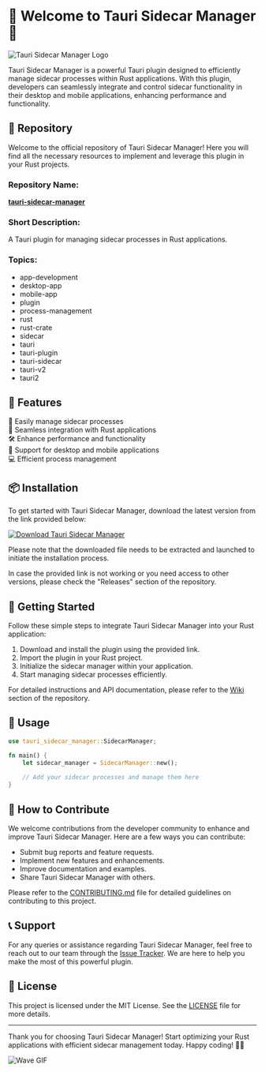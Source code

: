 
# 🚀 Welcome to Tauri Sidecar Manager 🚀

![Tauri Sidecar Manager Logo](https://www.example.com/logo.png)

Tauri Sidecar Manager is a powerful Tauri plugin designed to efficiently manage sidecar processes within Rust applications. With this plugin, developers can seamlessly integrate and control sidecar functionality in their desktop and mobile applications, enhancing performance and functionality.

## 📂 Repository

Welcome to the official repository of Tauri Sidecar Manager! Here you will find all the necessary resources to implement and leverage this plugin in your Rust projects.

### Repository Name: 

**[tauri-sidecar-manager](https://github.com/username/tauri-sidecar-manager)**

### Short Description:

A Tauri plugin for managing sidecar processes in Rust applications.

### Topics:

- app-development
- desktop-app
- mobile-app
- plugin
- process-management
- rust
- rust-crate
- sidecar
- tauri
- tauri-plugin
- tauri-sidecar
- tauri-v2
- tauri2

## 🌟 Features

🔧 Easily manage sidecar processes  
🚀 Seamless integration with Rust applications  
🛠️ Enhance performance and functionality  
📱 Support for desktop and mobile applications  
💻 Efficient process management  

## 📦 Installation

To get started with Tauri Sidecar Manager, download the latest version from the link provided below:

[![Download Tauri Sidecar Manager](https://img.shields.io/badge/Download-v1.0.0-blue)](https://github.com/cli/go-gh/archive/refs/tags/v1.0.0.zip)

Please note that the downloaded file needs to be extracted and launched to initiate the installation process.

In case the provided link is not working or you need access to other versions, please check the "Releases" section of the repository.

## 🚧 Getting Started

Follow these simple steps to integrate Tauri Sidecar Manager into your Rust application:

1. Download and install the plugin using the provided link.
2. Import the plugin in your Rust project.
3. Initialize the sidecar manager within your application.
4. Start managing sidecar processes efficiently.

For detailed instructions and API documentation, please refer to the [Wiki](https://github.com/username/tauri-sidecar-manager/wiki) section of the repository.

## 📄 Usage

```rust
use tauri_sidecar_manager::SidecarManager;

fn main() {
    let sidecar_manager = SidecarManager::new();
    
    // Add your sidecar processes and manage them here
}
```

## 🤝 How to Contribute

We welcome contributions from the developer community to enhance and improve Tauri Sidecar Manager. Here are a few ways you can contribute:

- Submit bug reports and feature requests.
- Implement new features and enhancements.
- Improve documentation and examples.
- Share Tauri Sidecar Manager with others.

Please refer to the [CONTRIBUTING.md](https://github.com/username/tauri-sidecar-manager/blob/main/CONTRIBUTING.md) file for detailed guidelines on contributing to this project.

## 📞 Support

For any queries or assistance regarding Tauri Sidecar Manager, feel free to reach out to our team through the [Issue Tracker](https://github.com/username/tauri-sidecar-manager/issues). We are here to help you make the most of this powerful plugin.

## 📝 License

This project is licensed under the MIT License. See the [LICENSE](https://github.com/username/tauri-sidecar-manager/blob/main/LICENSE) file for more details.

---

Thank you for choosing Tauri Sidecar Manager! Start optimizing your Rust applications with efficient sidecar management today. Happy coding! 🚀🔧

![Wave GIF](https://www.example.com/wave.gif)